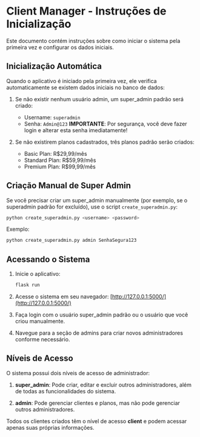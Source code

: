 # Client Manager - Instruções de Inicialização

Este documento contém instruções sobre como iniciar o sistema pela primeira vez e configurar os dados iniciais.

## Inicialização Automática

Quando o aplicativo é iniciado pela primeira vez, ele verifica automaticamente se existem dados iniciais no banco de dados:

1. Se não existir nenhum usuário admin, um super_admin padrão será criado:
   - Username: `superadmin`
   - Senha: `Admin@123`
   **IMPORTANTE**: Por segurança, você deve fazer login e alterar esta senha imediatamente!

2. Se não existirem planos cadastrados, três planos padrão serão criados:
   - Basic Plan: R$29,99/mês
   - Standard Plan: R$59,99/mês
   - Premium Plan: R$99,99/mês

## Criação Manual de Super Admin

Se você precisar criar um super_admin manualmente (por exemplo, se o superadmin padrão for excluído), use o script `create_superadmin.py`:

```bash
python create_superadmin.py <username> <password>
```

Exemplo:

```bash
python create_superadmin.py admin SenhaSegura123
```

## Acessando o Sistema

1. Inicie o aplicativo:

   ```bash
   flask run
   ```

2. Acesse o sistema em seu navegador: [http://127.0.0.1:5000/](http://127.0.0.1:5000/)

3. Faça login com o usuário super_admin padrão ou o usuário que você criou manualmente.

4. Navegue para a seção de admins para criar novos administradores conforme necessário.

## Níveis de Acesso

O sistema possui dois níveis de acesso de administrador:

1. **super_admin**: Pode criar, editar e excluir outros administradores, além de todas as funcionalidades do sistema.

2. **admin**: Pode gerenciar clientes e planos, mas não pode gerenciar outros administradores.

Todos os clientes criados têm o nível de acesso **client** e podem acessar apenas suas próprias informações.
